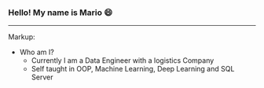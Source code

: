 ###                                           **Hello! My name is Mario 😄**
--------------------------------------------------------------------------------------------------
Markup:
- Who am I?
  -  Currently I am a Data Engineer with a logistics Company
  -  Self taught in OOP, Machine Learning, Deep Learning and SQL Server

